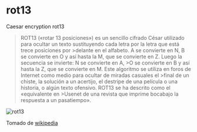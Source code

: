 # rot13
Caesar encryption rot13

>ROT13 («rotar 13 posiciones») es un sencillo cifrado César utilizado para ocultar un texto sustituyendo cada letra por la letra que está trece posiciones por >delante en el alfabeto. A se convierte en N, B se convierte en O y así hasta la M, que se convierte en Z. Luego la secuencia se invierte: N se convierte en A, >O se convierte en B y así hasta la Z, que se convierte en M. Este algoritmo se utiliza en foros de Internet como medio para ocultar de miradas casuales el >final de un chiste, la solución a un acertijo, el destripe de una película o una historia, o algún texto ofensivo. ROT13 se ha descrito como el «equivalente en >Usenet de una revista que imprime bocabajo la respuesta a un pasatiempo».

![rot13](https://darkbyteblog.files.wordpress.com/2011/06/cripto-rot131.jpg)

Tomado de [wikipedia](https://es.wikipedia.org/wiki/ROT13)
